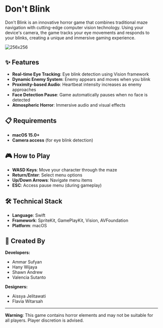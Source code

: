 # Don't Blink 

Don't Blink is an innovative horror game that combines traditional maze navigation with cutting-edge computer vision technology. Using your device's camera, the game tracks your eye movements and responds to your blinks, creating a unique and immersive gaming experience.

![256x256](https://github.com/user-attachments/assets/a68d2e37-7333-4cd9-b4b3-9458d6c8cfd0)

## ✨ Features

- **Real-time Eye Tracking**: Eye blink detection using Vision framework
- **Dynamic Enemy System**: Enemy appears and moves when you blink
- **Proximity-based Audio**: Heartbeat intensity increases as enemy approaches
- **Face Detection Pause**: Game automatically pauses when no face is detected
- **Atmospheric Horror**: Immersive audio and visual effects

## 📋 Requirements

- **macOS 15.0+**
- **Camera access** (for eye blink detection)

## 🎮 How to Play

- **WASD Keys**: Move your character through the maze
- **Return/Enter**: Select menu options
- **Up/Down Arrows**: Navigate menu items
- **ESC**: Access pause menu (during gameplay)

## 🛠️ Technical Stack

- **Language**: Swift
- **Framework**: SpriteKit, GamePlayKit, Vision, AVFoundation
- **Platform**: macOS

## 👥 Created By

**Developers:**
- Ammar Sufyan
- Hany Wijaya
- Shawn Andrew
- Valencia Sutanto

**Designers:**
- Aissya Jelitawati
- Flavia Witarsah

---

**Warning**: This game contains horror elements and may not be suitable for all players. Player discretion is advised.
